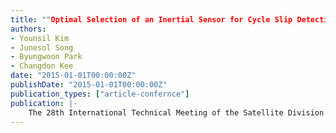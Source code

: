 ```yaml
---
title: ""Optimal Selection of an Inertial Sensor for Cycle Slip Detection by Considering INS Output Errors""
authors:
- Younsil Kim
- Junesol Song
- Byungwoon Park
- Changdon Kee
date: "2015-01-01T00:00:00Z"
publishDate: "2015-01-01T00:00:00Z"
publication_types: ["article-confernce"]
publication: |-
    The 28th International Technical Meeting of the Satellite Division of The Institute of Navigation (ION GNSS+ 2015)
---
```

